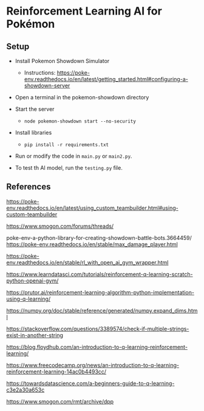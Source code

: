 # Reinforcement Learning AI for Pokémon

## Setup

* Install Pokemon Showdown Simulator
    * Instructions: https://poke-env.readthedocs.io/en/latest/getting_started.html#configuring-a-showdown-server
* Open a terminal in the pokemon-showdown directory
* Start the server
    * `node pokemon-showdown start --no-security`

* Install libraries
    * `pip install -r requirements.txt`
* Run or modify the code in `main.py` or `main2.py`.

* To test th AI model, run the `testing.py` file.



## References

https://poke-env.readthedocs.io/en/latest/using_custom_teambuilder.html#using-custom-teambuilder

https://www.smogon.com/forums/threads/

poke-env-a-python-library-for-creating-showdown-battle-bots.3664459/
https://poke-env.readthedocs.io/en/stable/max_damage_player.html

https://poke-env.readthedocs.io/en/stable/rl_with_open_ai_gym_wrapper.html

https://www.learndatasci.com/tutorials/reinforcement-q-learning-scratch-python-openai-gym/

https://prutor.ai/reinforcement-learning-algorithm-python-implementation-using-q-learning/

https://numpy.org/doc/stable/reference/generated/numpy.expand_dims.html

https://stackoverflow.com/questions/3389574/check-if-multiple-strings-exist-in-another-string

https://blog.floydhub.com/an-introduction-to-q-learning-reinforcement-learning/

https://www.freecodecamp.org/news/an-introduction-to-q-learning-reinforcement-learning-14ac0b4493cc/

https://towardsdatascience.com/a-beginners-guide-to-q-learning-c3e2a30a653c

https://www.smogon.com/rmt/archive/dpp